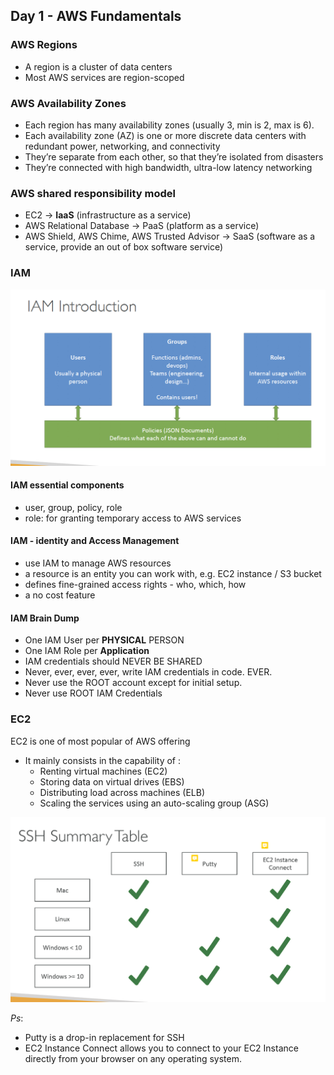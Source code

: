 ## Day 1 - AWS Fundamentals

### AWS Regions
- A region is a cluster of data centers
- Most AWS services are region-scoped


### AWS Availability Zones
- Each region has many availability zones (usually 3, min is 2, max is 6).
- Each availability zone (AZ) is one or more discrete data centers with redundant power, networking, and connectivity
- They’re separate from each other, so that they’re isolated from disasters
- They’re connected with high bandwidth, ultra-low latency networking

### AWS shared responsibility model
- EC2 -> **IaaS** (infrastructure as a service)
- AWS Relational Database -> PaaS (platform as a service)
- AWS Shield, AWS Chime, AWS Trusted Advisor -> SaaS (software as a service, provide an out of box software service)

### IAM
![IAM](IAM.png)
#### IAM essential components 
- user, group, policy, role
- role: for granting temporary access to AWS services

#### IAM - identity and Access Management
  -  use IAM to manage AWS resources
  -  a resource is an entity you can work with, e.g. EC2 instance / S3 bucket
  - defines fine-grained access rights - who, which, how
  - a no cost feature
    
#### IAM Brain Dump
- One IAM User per **PHYSICAL** PERSON
- One IAM Role per **Application**
- IAM credentials should NEVER BE SHARED
- Never, ever, ever, ever, write IAM credentials in code. EVER.
- Never use the ROOT account except for initial setup.
- Never use ROOT IAM Credentials

### EC2
EC2 is one of most popular of AWS offering
-  It mainly consists in the capability of :
    - Renting virtual machines (EC2)
    - Storing data on virtual drives (EBS)
    - Distributing load across machines (ELB)
    - Scaling the services using an auto-scaling group (ASG)

![SSH-Summary-Table](SSH-Summary-Table.png)

*Ps*:  
- Putty is a drop-in replacement for SSH
- EC2 Instance Connect allows you to connect to your EC2 Instance directly from your browser on any operating system.

